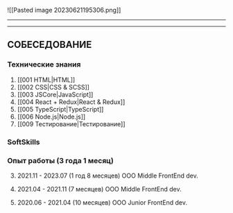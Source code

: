 
![[Pasted image 20230621195306.png]]
___
___
## CОБЕСЕДОВАНИЕ

### Технические знания

1. [[001 HTML|HTML]]
2. [[002 CSS|CSS & SCSS]]
3. [[003 JSCore|JavaScript]]
4. [[004 React + Redux|React & Redux]]
5. [[005 TypeScript|TypeScript]]
6. [[006 Node.js|Node.js]]
7. [[009 Тестирование|Тестирование]]

### SoftSkills



### Опыт работы (3 года 1 месяц)

3. 2021.11 - 2023.07 (1 год 8 месяцев)
ООО
Middle FrontEnd dev.

2. 2021.04 - 2021.11 (7 месяцев)
ООО
Middle FrontEnd dev.

1. 2020.06 - 2021.04 (10 месяцев)
ООО
Junior FrontEnd dev.
